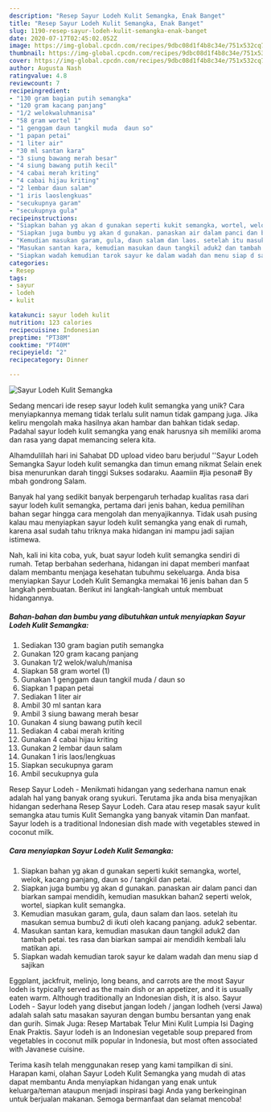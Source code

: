 ```yaml
---
description: "Resep Sayur Lodeh Kulit Semangka, Enak Banget"
title: "Resep Sayur Lodeh Kulit Semangka, Enak Banget"
slug: 1190-resep-sayur-lodeh-kulit-semangka-enak-banget
date: 2020-07-17T02:45:02.052Z
image: https://img-global.cpcdn.com/recipes/9dbc08d1f4b8c34e/751x532cq70/sayur-lodeh-kulit-semangka-foto-resep-utama.jpg
thumbnail: https://img-global.cpcdn.com/recipes/9dbc08d1f4b8c34e/751x532cq70/sayur-lodeh-kulit-semangka-foto-resep-utama.jpg
cover: https://img-global.cpcdn.com/recipes/9dbc08d1f4b8c34e/751x532cq70/sayur-lodeh-kulit-semangka-foto-resep-utama.jpg
author: Augusta Nash
ratingvalue: 4.8
reviewcount: 7
recipeingredient:
- "130 gram bagian putih semangka"
- "120 gram kacang panjang"
- "1/2 welokwaluhmanisa"
- "58 gram wortel 1"
- "1 genggam daun tangkil muda  daun so"
- "1 papan petai"
- "1 liter air"
- "30 ml santan kara"
- "3 siung bawang merah besar"
- "4 siung bawang putih kecil"
- "4 cabai merah kriting"
- "4 cabai hijau kriting"
- "2 lembar daun salam"
- "1 iris laoslengkuas"
- "secukupnya garam"
- "secukupnya gula"
recipeinstructions:
- "Siapkan bahan yg akan d gunakan seperti kukit semangka, wortel, welok, kacang panjang, daun so / tangkil dan petai."
- "Siapkan juga bumbu yg akan d gunakan. panaskan air dalam panci dan biarkan sampai mendidih, kemudian masukkan bahan2 seperti welok, wortel, siapkan kulit semangka."
- "Kemudian masukan garam, gula, daun salam dan laos. setelah itu masukan semua bumbu2 di ikuti oleh kacang panjang. aduk2 sebentar."
- "Masukan santan kara, kemudian masukan daun tangkil aduk2 dan tambah petai. tes rasa dan biarkan sampai air mendidih kembali lalu matikan api."
- "Siapkan wadah kemudian tarok sayur ke dalam wadah dan menu siap d sajikan"
categories:
- Resep
tags:
- sayur
- lodeh
- kulit

katakunci: sayur lodeh kulit 
nutrition: 123 calories
recipecuisine: Indonesian
preptime: "PT38M"
cooktime: "PT40M"
recipeyield: "2"
recipecategory: Dinner

---
```



![Sayur Lodeh Kulit Semangka](https://img-global.cpcdn.com/recipes/9dbc08d1f4b8c34e/751x532cq70/sayur-lodeh-kulit-semangka-foto-resep-utama.jpg)

Sedang mencari ide resep sayur lodeh kulit semangka yang unik? Cara menyiapkannya memang tidak terlalu sulit namun tidak gampang juga. Jika keliru mengolah maka hasilnya akan hambar dan bahkan tidak sedap. Padahal sayur lodeh kulit semangka yang enak harusnya sih memiliki aroma dan rasa yang dapat memancing selera kita.

Alhamdulillah hari ini Sahabat DD upload video baru berjudul &#39;&#39;Sayur Lodeh Semangka Sayur lodeh kulit semangka dan timun emang nikmat Selain enek bisa menurunkan darah tinggi Sukses sodaraku. Aaamiin #jia pesona# By mbah gondrong Salam.

Banyak hal yang sedikit banyak berpengaruh terhadap kualitas rasa dari sayur lodeh kulit semangka, pertama dari jenis bahan, kedua pemilihan bahan segar hingga cara mengolah dan menyajikannya. Tidak usah pusing kalau mau menyiapkan sayur lodeh kulit semangka yang enak di rumah, karena asal sudah tahu triknya maka hidangan ini mampu jadi sajian istimewa.


Nah, kali ini kita coba, yuk, buat sayur lodeh kulit semangka sendiri di rumah. Tetap berbahan sederhana, hidangan ini dapat memberi manfaat dalam membantu menjaga kesehatan tubuhmu sekeluarga. Anda bisa menyiapkan Sayur Lodeh Kulit Semangka memakai 16 jenis bahan dan 5 langkah pembuatan. Berikut ini langkah-langkah untuk membuat hidangannya.

<!--inarticleads1-->

##### Bahan-bahan dan bumbu yang dibutuhkan untuk menyiapkan Sayur Lodeh Kulit Semangka:

1. Sediakan 130 gram bagian putih semangka
1. Gunakan 120 gram kacang panjang
1. Gunakan 1/2 welok/waluh/manisa
1. Siapkan 58 gram wortel (1)
1. Gunakan 1 genggam daun tangkil muda / daun so
1. Siapkan 1 papan petai
1. Sediakan 1 liter air
1. Ambil 30 ml santan kara
1. Ambil 3 siung bawang merah besar
1. Gunakan 4 siung bawang putih kecil
1. Sediakan 4 cabai merah kriting
1. Gunakan 4 cabai hijau kriting
1. Gunakan 2 lembar daun salam
1. Gunakan 1 iris laos/lengkuas
1. Siapkan secukupnya garam
1. Ambil secukupnya gula


Resep Sayur Lodeh - Menikmati hidangan yang sederhana namun enak adalah hal yang banyak orang syukuri. Terutama jika anda bisa menyajikan hidangan sederhana Resep Sayur Lodeh. Cara atau resep masak sayur kulit semangka atau tumis Kulit Semangka yang banyak vitamin Dan manfaat. Sayur lodeh is a traditional Indonesian dish made with vegetables stewed in coconut milk. 

<!--inarticleads2-->

##### Cara menyiapkan Sayur Lodeh Kulit Semangka:

1. Siapkan bahan yg akan d gunakan seperti kukit semangka, wortel, welok, kacang panjang, daun so / tangkil dan petai.
1. Siapkan juga bumbu yg akan d gunakan. panaskan air dalam panci dan biarkan sampai mendidih, kemudian masukkan bahan2 seperti welok, wortel, siapkan kulit semangka.
1. Kemudian masukan garam, gula, daun salam dan laos. setelah itu masukan semua bumbu2 di ikuti oleh kacang panjang. aduk2 sebentar.
1. Masukan santan kara, kemudian masukan daun tangkil aduk2 dan tambah petai. tes rasa dan biarkan sampai air mendidih kembali lalu matikan api.
1. Siapkan wadah kemudian tarok sayur ke dalam wadah dan menu siap d sajikan


Eggplant, jackfruit, melinjo, long beans, and carrots are the most Sayur lodeh is typically served as the main dish or an appetizer, and it is usually eaten warm. Although traditionally an Indonesian dish, it is also. Sayur Lodeh - Sayur lodeh yang disebut jangan lodeh / jangan lodheh (versi Jawa) adalah salah satu masakan sayuran dengan bumbu bersantan yang enak dan gurih. Simak Juga: Resep Martabak Telur Mini Kulit Lumpia Isi Daging Enak Praktis. Sayur lodeh is an Indonesian vegetable soup prepared from vegetables in coconut milk popular in Indonesia, but most often associated with Javanese cuisine. 

Terima kasih telah menggunakan resep yang kami tampilkan di sini. Harapan kami, olahan Sayur Lodeh Kulit Semangka yang mudah di atas dapat membantu Anda menyiapkan hidangan yang enak untuk keluarga/teman ataupun menjadi inspirasi bagi Anda yang berkeinginan untuk berjualan makanan. Semoga bermanfaat dan selamat mencoba!
